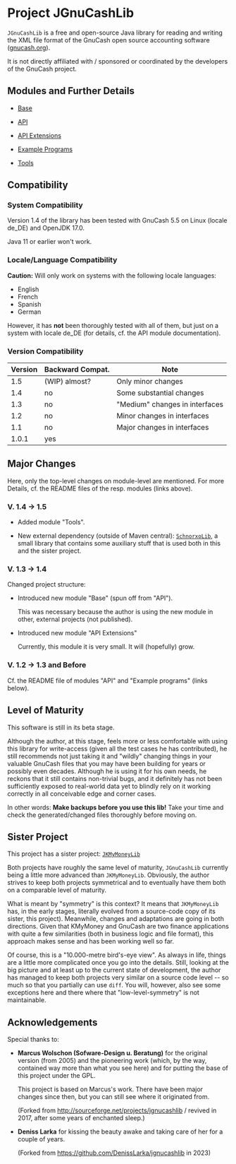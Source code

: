 # Project JGnuCashLib

`JGnuCashLib` is a free and open-source Java library for reading and writing the XML file 
format of the GnuCash open source accounting software 
([gnucash.org](https://gnucash.org)).

It is not directly affiliated with / sponsored or coordinated by the developers of the 
GnuCash project.

## Modules and Further Details

* [Base](https://github.com/jross765/jgnucashlib/tree/master/gnucash-base/README.md)

* [API](https://github.com/jross765/jgnucashlib/tree/master/gnucash-api/README.md)

* [API Extensions](https://github.com/jross765/jgnucashlib/tree/master/gnucash-api-ext/README.md)

* [Example Programs](https://github.com/jross765/jgnucashlib/tree/master/gnucash-api-examples/README.md)

* [Tools](https://github.com/jross765/jgnucashlib/tree/master/gnucash-tools/README.md)

## Compatibility
### System Compatibility
Version 1.4 of the library has been tested with 
GnuCash 5.5 on Linux (locale de_DE) and 
OpenJDK 17.0.

Java 11 or earlier won't work.

### Locale/Language Compatibility
**Caution:** Will only work on systems with the following locale languages:

* English
* French
* Spanish
* German

However, it has **not** been thoroughly tested with all of them, but just on a system 
with locale de_DE (for details, cf. the API module documentation).

### Version Compatibility
| Version | Backward Compat. | Note                           |
|---------|------------------|--------------------------------|
| 1.5     | (WIP) almost?    | Only minor changes             |
| 1.4     | no               | Some substantial changes       |
| 1.3     | no               | "Medium" changes in interfaces |
| 1.2     | no               | Minor changes in interfaces    |
| 1.1     | no               | Major changes in interfaces    |
| 1.0.1   | yes              |                                |

## Major Changes
Here, only the top-level changes on module-level are mentioned. For more Details, 
cf. the README files of the resp. modules (links above).

### V. 1.4 &rarr; 1.5
* Added module "Tools".

* New external dependency (outside of Maven central): [`SchnorxoLib`](https://github.com/jross765/schnorxolib), a small library that contains some auxiliary stuff that is used both in this and the sister project.

### V. 1.3 &rarr; 1.4
Changed project structure:

* Introduced new module "Base" (spun off from "API").

	This was necessary because the author is using the new module in other, external projects (not published).

* Introduced new module "API Extensions"

	Currently, this module it is very small. It will (hopefully) grow.

### V. 1.2 &rarr; 1.3 and Before
Cf. the README file of modules "API" and "Example programs" (links below).

## Level of Maturity
This software is still in its beta stage.

Although the author, at this stage, feels more or less comfortable with using this
library for write-access (given all the test cases he has contributed), he still 
recommends not just taking it and "wildly" changing things in your valuable GnuCash
files that you may have been building for years or possibly even decades. Although 
he is using it for his own needs, he reckons that it still contains non-trivial bugs,
and it definitely has not been sufficiently exposed to real-world data yet to blindly 
rely on it working correctly in all conceivable edge and corner cases.

In other words: **Make backups before you use this lib!** Take your time and check
the generated/changed files thoroughly before moving on.

## Sister Project
This project has a sister project: 
[`JKMyMoneyLib`](https://github.com/jross765/jkmymoneylib)

Both projects have roughly the same level of maturity, `JGnuCashLib` currently being a little 
more advanced than `JKMyMoneyLib`. Obviously, the author strives to keep both projects 
symmetrical and to eventually have them both on a comparable level of maturity.

What is meant by "symmetry" is this context? It means that `JKMyMoneyLib` has, in the early
stages, literally evolved from a source-code copy of its sister, this project). 
Meanwhile, changes and adaptations are going in both directions.
Given that KMyMoney and GnuCash are two finance applications with quite a few 
similarities (both in business logic and file format), this approach makes sense
and has been working well so far.

Of course, this is a "10.000-metre bird's-eye view". As always in life, things are a little more
complicated once you go into the details. Still, looking at the big picture and at least 
up to the current state of development, the author has managed to keep both projects very 
similar on a source code level -- so much so that you partially can use `diff`. You will, 
however, also see some exceptions here and there where that "low-level-symmetry" is not 
maintainable.

## Acknowledgements

Special thanks to:

* **Marcus Wolschon (Sofware-Design u. Beratung)** for the original version (from 2005) and 
  the pioneering work (which, by the way, contained way more than what you see here) and for 
  putting the base of this project under the GPL.

    This project is based on Marcus's work. There have been major changes since then, but you can still see where it originated from.

    (Forked from http://sourceforge.net/projects/jgnucashlib / revived in 2017, after some years of enchanted sleep.)

* **Deniss Larka** for kissing the beauty awake and taking care of her for a couple of years.

  (Forked from https://github.com/DenissLarka/jgnucashlib in 2023)
